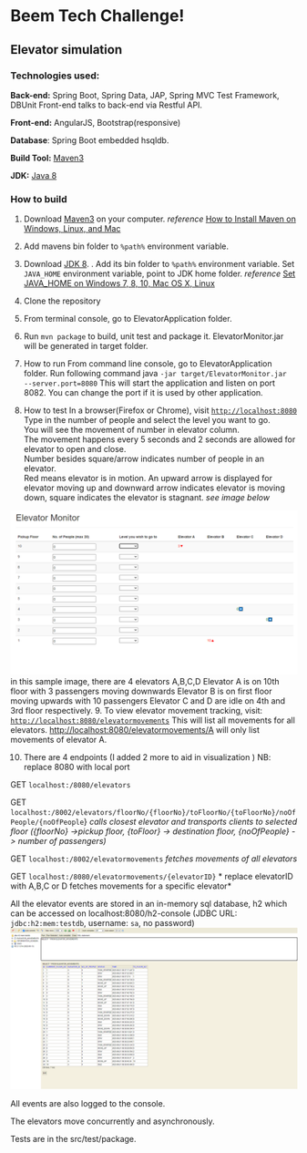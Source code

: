 # Beem Tech Challenge!

## Elevator simulation
### Technologies used:
**Back-end:**  Spring Boot, Spring Data, JAP, Spring MVC Test Framework,  DBUnit  Front-end talks to back-end via Restful API.

**Front-end:**  AngularJS, Bootstrap(responsive)

**Database**:  Spring Boot embedded hsqldb.

**Build Tool:** [Maven3](https://maven.apache.org/docs/3.8.6/release-notes.html)

**JDK:** [Java 8](https://www.openlogic.com/openjdk-downloads)

### How to build

1. Download [Maven3](https://maven.apache.org/docs/3.8.6/release-notes.html) on your computer.
   *reference* [How to Install Maven on Windows, Linux, and Mac](https://www.baeldung.com/install-maven-on-windows-linux-mac)


2. Add mavens bin folder to  `%path%`  environment variable.


3. Download [JDK 8](https://www.openlogic.com/openjdk-downloads). .  Add its bin folder to  `%path%`  environment variable.
   Set `JAVA_HOME` environment variable,  point to JDK home folder.
   *reference* [Set JAVA_HOME on Windows 7, 8, 10, Mac OS X, Linux ](https://www.baeldung.com/java-home-on-windows-7-8-10-mac-os-x-linux)


4. Clone the repository


5. From terminal console,  go to ElevatorApplication folder.


6. Run  `mvn package`  to build, unit test and package it.  ElevatorMonitor.jar will be generated in target folder.


7. How to run From command line console, go to ElevatorApplication folder. Run following command java  `-jar target/ElevatorMonitor.jar  --server.port=8080` This will start the application and listen on port 8082.  You can change the port if it is used by other application.



8. How to test In a browser(Firefox or Chrome), visit  [`http://localhost:8080`](http://localhost:8080)  <br> Type in the number of people and select the level you want to go. <br>You will see the movement of number in elevator column. <br>The movement happens every 5 seconds and 2 seconds are allowed for elevator to open and close. <br>Number besides square/arrow indicates number of people in an elevator. <br>Red means elevator is in motion. An upward arrow is displayed for elevator moving up and downward arrow indicates elevator is moving down, square indicates the elevator is stagnant. *see image below*

![screenshot.png](src%2Fmain%2Fresources%2Fstatic%2Fscreenshot.png)
in this sample image, there are 4 elevators A,B,C,D 
Elevator A is on 10th floor with 3 passengers moving downwards
Elevator B is on first floor moving upwards with 10 passengers
Elevator C and D are idle on 4th and 3rd floor respectively.
9. To view elevator movement tracking,  visit:
    [`http://localhost:8080/elevatormovements`](http://localhost:8080/elevatormovements)  This will list all movements for all elevators.  [http://localhost:8080/elevatormovements/A](http://localhost:8080/elevatormovements/A)  will only list movements of elevator A.

10. There are 4 endpoints (I added 2 more to aid in visualization )  NB: replace 8080 with local port

GET `localhost:/8080/elevators`

GET `localhost:/8002/elevators/floorNo/{floorNo}/toFloorNo/{toFloorNo}/noOfPeople/{noOfPeople`} *calls closest elevator and transports clients to selected floor*
*({floorNo} ->pickup floor, {toFloor} -> destination floor, {noOfPeople} -> number of passengers)*

GET `localhost:/8002/elevatormovements` *fetches movements of all elevators*

GET `localhost:/8080/elevatormovements/{elevatorID}` *
replace elevatorID with A,B,C or D fetches movements for a specific elevator*

All the elevator events are stored in an in-memory sql database, h2 which can be accessed on localhost:8080/h2-console   (JDBC URL: `jdbc:h2:mem:testdb`, username: `sa`, no password)
![Screenshot254.png](src%2Fmain%2Fresources%2Fstatic%2Fdatabase.png)

All events are also logged to the console.

The elevators move concurrently and asynchronously.

Tests are in the src/test/package. 